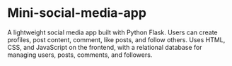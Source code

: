 # Mini-social-media-app
A lightweight social media app built with Python Flask. Users can create profiles, post content, comment, like posts, and follow others. Uses HTML, CSS, and JavaScript on the frontend, with a relational database for managing users, posts, comments, and followers.
